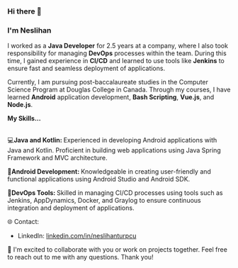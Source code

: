 ### Hi there 👋 
### I'm Neslihan

I worked as a **Java Developer** for 2.5 years at a company, where I also took responsibility for managing **DevOps** processes within the team. During this time, I gained experience in **CI/CD** and learned to use tools like **Jenkins** to ensure fast and seamless deployment of applications.

Currently, I am pursuing post-baccalaureate studies in the Computer Science Program at Douglas College in Canada. Through my courses, I have learned **Android** application development, **Bash Scripting**, **Vue.js**, and **Node.js**. 


  <summary><b>My Skills...</b></summary>
  </br>
  <p>💻<b>Java and Kotlin: </b>Experienced in developing Android applications with Java and Kotlin. Proficient in building web applications using Java Spring Framework and MVC architecture.</p>
  <p>📱<b>Android Development: </b>Knowledgeable in creating user-friendly and functional applications using Android Studio and Android SDK.</p>
  <p>🚀<b>DevOps Tools: </b>Skilled in managing CI/CD processes using tools such as Jenkins, AppDynamics, Docker, and Graylog to ensure continuous integration and deployment of applications.</p>




🌐 Contact:
- LinkedIn: [linkedin.com/in/neslihanturpcu](https://linkedin.com/in/neslihanturpcu)


🌟 I'm excited to collaborate with you or work on projects together. Feel free to reach out to me with any questions. Thank you!
